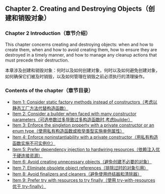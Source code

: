 ## Chapter 2. Creating and Destroying Objects（创建和销毁对象）

### Chapter 2 Introduction（章节介绍）

This chapter concerns creating and destroying objects: 
when and how to create them, when and how to avoid creating them, 
how to ensure they are destroyed in a timely manner, 
and how to manage any cleanup actions that must precede their destruction.

本章涉及创建和销毁对象：何时以及如何创建对象，何时以及如何避免创建对象，
如何确保它们被及时销毁，以及如何管理在销毁之前必须执行的清理操作。

### Contents of the chapter（章节目录）
- [Item 1: Consider static factory methods instead of constructors（考虑以静态工厂方法代替构造函数）](1-static-factory-methods.md)
- [Item 2: Consider a builder when faced with many constructor parameters（可选参数过多导致过多构造函数时,考虑builder）](2-builder.md)
- [Item 3: Enforce the singleton property with a private constructor or an enum type（使用私有构造函数或枚举类型实施单例属性）](../Chapter-2/Chapter-2-Item-3-Enforce-the-singleton-property-with-a-private-constructor-or-an-enum-type.md)
- [Item 4: Enforce noninstantiability with a private constructor（用私有构造函数实施不可实例化）](../Chapter-2/Chapter-2-Item-4-Enforce-noninstantiability-with-a-private-constructor.md)
- [Item 5: Prefer dependency injection to hardwiring resources（依赖注入优于硬连接资源）](../Chapter-2/Chapter-2-Item-5-Prefer-dependency-injection-to-hardwiring-resources.md)
- [Item 6: Avoid creating unnecessary objects（避免创建不必要的对象）](../Chapter-2/Chapter-2-Item-6-Avoid-creating-unnecessary-objects.md)
- [Item 7: Eliminate obsolete object references（排除过时的对象引用）](../Chapter-2/Chapter-2-Item-7-Eliminate-obsolete-object-references.md)
- [Item 8: Avoid finalizers and cleaners（避免使用终结器和清除器）](../Chapter-2/Chapter-2-Item-8-Avoid-finalizers-and-cleaners.md)
- [Item 9: Prefer try with resources to try finally（使用 try-with-resources 优于 try-finally）](../Chapter-2/Chapter-2-Item-9-Prefer-try-with-resources-to-try-finally.md)
